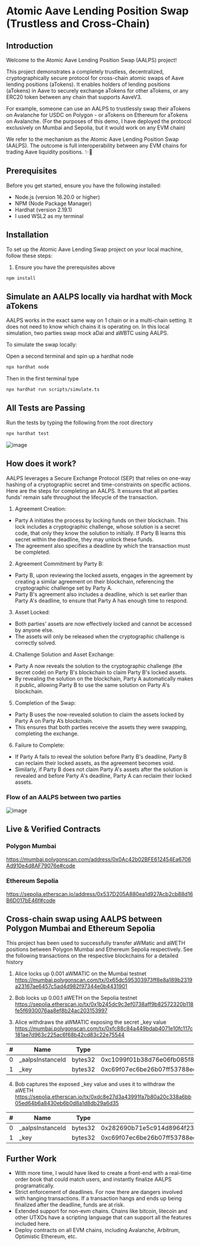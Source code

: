 # Atomic Aave Lending Position Swap (Trustless and Cross-Chain)

## Introduction

Welcome to the Atomic Aave Lending Position Swap (AALPS) project!

This project demonstrates a completely trustless, decentralized, cryptographically secure protocol for cross-chain atomic swaps of Aave lending positions (aTokens). It enables holders of lending positions (aTokens) in Aave to securely exchange aTokens for other aTokens, or any ERC20 token between any chain that supports AaveV3.

For example, someone can use an AALPS to trustlessly swap their aTokens on Avalanche for USDC on Polygon - or aTokens on Ethereum for aTokens on Avalanche. (For the purposes of this demo, I have deployed the protocol exclusively on Mumbai and Sepolia, but it would work on any EVM chain)

We refer to the mechanism as the Atomic Aave Lending Position Swap (AALPS). The outcome is full interoperability between any EVM chains for trading Aave liquidity positions. ✨👻

## Prerequisites

Before you get started, ensure you have the following installed:

- Node.js (version 16.20.0 or higher)
- NPM (Node Package Manager)
- Hardhat (version 2.19.1)
- I used WSL2 as my terminal

## Installation

To set up the Atomic Aave Lending Swap project on your local machine, follow these steps:

1. Ensure you have the prerequisites above

```bash
npm install
```

## Simulate an AALPS locally via hardhat with Mock aTokens

AALPS works in the exact same way on 1 chain or in a multi-chain setting. It does not need to know which chains it is operating on. In this local simulation, two parties swap mock aDai and aWBTC using AALPS.

To simulate the swap locally:

Open a second terminal and spin up a hardhat node

```bash
npx hardhat node
```

Then in the first terminal type

```bash
npx hardhat run scripts/simulate.ts
```

## All Tests are Passing

Run the tests by typing the following from the root directory
```bash
npx hardhat test
```

![image](https://github.com/Oskii/aave-cross-chain-lending-position-swaps/assets/30426408/e9045dbe-58f2-4e6c-b88b-9031907263f3)

## How does it work?

AALPS leverages a Secure Exchange Protocol (SEP) that relies on one-way hashing of a cryptographic secret and time-constraints on specific actions. Here are the steps for completing an AALPS. It ensures that all parties funds' remain safe throughout the lifecycle of the transaction.

1. Agreement Creation:

- Party A initiates the process by locking funds on their blockchain. This lock includes a cryptographic challenge, whose solution is a secret code, that only they know the solution to initially. If Party B learns this secret within the deadline, they may unlock these funds.
- The agreement also specifies a deadline by which the transaction must be completed.

2. Agreement Commitment by Party B:

- Party B, upon reviewing the locked assets, engages in the agreement by creating a similar agreement on their blockchain, referencing the cryptographic challenge set by Party A.
- Party B's agreement also includes a deadline, which is set earlier than Party A's deadline, to ensure that Party A has enough time to respond.

3. Asset Locked:

- Both parties' assets are now effectively locked and cannot be accessed by anyone else.
- The assets will only be released when the cryptographic challenge is correctly solved.

4. Challenge Solution and Asset Exchange:

- Party A now reveals the solution to the cryptographic challenge (the secret code) on Party B's blockchain to claim Party B's locked assets.
- By revealing the solution on the blockchain, Party A automatically makes it public, allowing Party B to use the same solution on Party A's blockchain.

5. Completion of the Swap:

- Party B uses the now-revealed solution to claim the assets locked by Party A on Party A’s blockchain.
- This ensures that both parties receive the assets they were swapping, completing the exchange.

6. Failure to Complete:

- If Party A fails to reveal the solution before Party B's deadline, Party B can reclaim their locked assets, as the agreement becomes void.
- Similarly, if Party B does not claim Party A's assets after the solution is revealed and before Party A's deadline, Party A can reclaim their locked assets.

### Flow of an AALPS between two parties

![image](https://github.com/Oskii/aave-cross-chain-lending-position-swaps/assets/30426408/cd835243-1552-4873-8a1e-aa950cb94d2a)

## Live & Verified Contracts

### Polygon Mumbai 

https://mumbai.polygonscan.com/address/0x0Ac42b02BFE612454Ea6706Ad910e4d8AF79076e#code

### Ethereum Sepolia

https://sepolia.etherscan.io/address/0x537D205A880ea1d927Acb2cb88d16B6D017bE46f#code

## Cross-chain swap using AALPS between Polygon Mumbai and Ethereum Sepolia

This project has been used to successfully transfer aWMatic and aWETH positions between Polygon Mumbai and Ethereum Sepolia respectively. See the following transactions on the respective blockchains for a detailed history

1. Alice locks up 0.001 aWMATIC on the Mumbai testnet
https://mumbai.polygonscan.com/tx/0x65dc595303973ff8e8a189b2319a23167ae6457c5ad4d982f97344e0b4431901

2. Bob locks up 0.00.1 aWETH on the Sepolia testnet
https://sepolia.etherscan.io/tx/0x1b245dc9c3ef0738aff9b82572320b118fe5f6930076aa8ef8b24ac203153997

3. Alice withdraws the aWMATIC exposing the secret _key value
https://mumbai.polygonscan.com/tx/0xfc88c84a449bdab4071e10fc117c181ae7d963c225ac6f68b42cd83c22e75544

| #  | Name            | Type    | Data                                                         |
|----|-----------------|---------|--------------------------------------------------------------|
| 0  | _aalpsInstanceId | bytes32 | 0xc1099f01b38d76e06fb085f84ea3a479ab7cb7e6977c2df9c9c38970f61b7543 |
| 1  | _key            | bytes32 | 0xc69f07ec6be26b07ff53788ee2ddb717b5ac87d77b8d865a03e7909513fbdf27 |

4. Bob captures the exposed _key value and uses it to withdraw the aWETH
https://sepolia.etherscan.io/tx/0xdc8e27d3a43991fa7b80a20c338a6bb05ed64b6a8430eb6b0d8a1d8db29a6d35

| #  | Name            | Type    | Data                                                         |
|----|-----------------|---------|--------------------------------------------------------------|
| 0  | _aalpsInstanceId | bytes32 | 0x282690b71e5c914d8964f239a5d9b9d3bb73ada523ae0eb9be5683ec1f01ea64 |
| 1  | _key            | bytes32 | 0xc69f07ec6be26b07ff53788ee2ddb717b5ac87d77b8d865a03e7909513fbdf27 |

## Further Work

- With more time, I would have liked to create a front-end with a real-time order book that could match users, and instantly finalize AALPS programatically.
- Strict enforcement of deadlines. For now there are dangers involved with hanging transactions. If a transaction hangs and ends up being finalized after the deadline, funds are at risk.
- Extended support for non-evm chains. Chains like bitcoin, litecoin and other UTXOs have a scripting language that can support all the features included here.
- Deploy contracts on all EVM chains, including Avalanche, Arbitrum, Optimistic Ethereum, etc.
